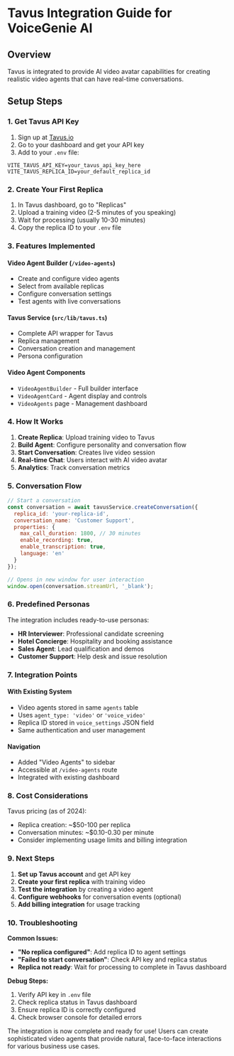 # Tavus Integration Guide for VoiceGenie AI

## Overview
Tavus is integrated to provide AI video avatar capabilities for creating realistic video agents that can have real-time conversations.

## Setup Steps

### 1. Get Tavus API Key
1. Sign up at [Tavus.io](https://tavus.io)
2. Go to your dashboard and get your API key
3. Add to your `.env` file:
```env
VITE_TAVUS_API_KEY=your_tavus_api_key_here
VITE_TAVUS_REPLICA_ID=your_default_replica_id
```

### 2. Create Your First Replica
1. In Tavus dashboard, go to "Replicas"
2. Upload a training video (2-5 minutes of you speaking)
3. Wait for processing (usually 10-30 minutes)
4. Copy the replica ID to your `.env` file

### 3. Features Implemented

#### Video Agent Builder (`/video-agents`)
- Create and configure video agents
- Select from available replicas
- Configure conversation settings
- Test agents with live conversations

#### Tavus Service (`src/lib/tavus.ts`)
- Complete API wrapper for Tavus
- Replica management
- Conversation creation and management
- Persona configuration

#### Video Agent Components
- `VideoAgentBuilder` - Full builder interface
- `VideoAgentCard` - Agent display and controls
- `VideoAgents` page - Management dashboard

### 4. How It Works

1. **Create Replica**: Upload training video to Tavus
2. **Build Agent**: Configure personality and conversation flow
3. **Start Conversation**: Creates live video session
4. **Real-time Chat**: Users interact with AI video avatar
5. **Analytics**: Track conversation metrics

### 5. Conversation Flow

```javascript
// Start a conversation
const conversation = await tavusService.createConversation({
  replica_id: 'your-replica-id',
  conversation_name: 'Customer Support',
  properties: {
    max_call_duration: 1800, // 30 minutes
    enable_recording: true,
    enable_transcription: true,
    language: 'en'
  }
});

// Opens in new window for user interaction
window.open(conversation.streamUrl, '_blank');
```

### 6. Predefined Personas

The integration includes ready-to-use personas:
- **HR Interviewer**: Professional candidate screening
- **Hotel Concierge**: Hospitality and booking assistance  
- **Sales Agent**: Lead qualification and demos
- **Customer Support**: Help desk and issue resolution

### 7. Integration Points

#### With Existing System
- Video agents stored in same `agents` table
- Uses `agent_type: 'video'` or `'voice_video'`
- Replica ID stored in `voice_settings` JSON field
- Same authentication and user management

#### Navigation
- Added "Video Agents" to sidebar
- Accessible at `/video-agents` route
- Integrated with existing dashboard

### 8. Cost Considerations

Tavus pricing (as of 2024):
- Replica creation: ~$50-100 per replica
- Conversation minutes: ~$0.10-0.30 per minute
- Consider implementing usage limits and billing integration

### 9. Next Steps

1. **Set up Tavus account** and get API key
2. **Create your first replica** with training video
3. **Test the integration** by creating a video agent
4. **Configure webhooks** for conversation events (optional)
5. **Add billing integration** for usage tracking

### 10. Troubleshooting

**Common Issues:**
- **"No replica configured"**: Add replica ID to agent settings
- **"Failed to start conversation"**: Check API key and replica status
- **Replica not ready**: Wait for processing to complete in Tavus dashboard

**Debug Steps:**
1. Verify API key in `.env` file
2. Check replica status in Tavus dashboard
3. Ensure replica ID is correctly configured
4. Check browser console for detailed errors

The integration is now complete and ready for use! Users can create sophisticated video agents that provide natural, face-to-face interactions for various business use cases.